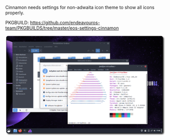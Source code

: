 Cinnamon needs settings for non-adwaita icon theme to show all icons properly.

PKGBUILD:
https://github.com/endeavouros-team/PKGBUILDS/tree/master/eos-settings-cinnamon

![eos-cinnamon](https://raw.githubusercontent.com/endeavouros-team/endeavouros-DE-fixes/main/cinnamon/cinnamon.png)
